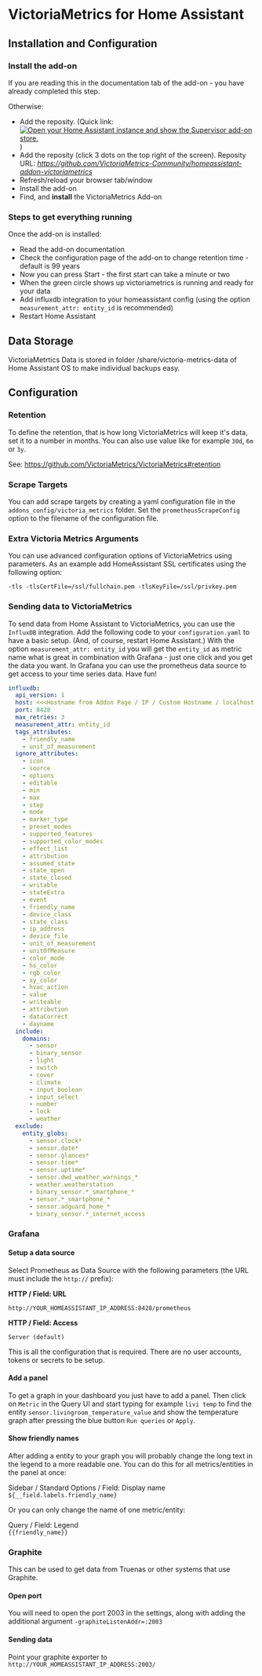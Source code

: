 # VictoriaMetrics for Home Assistant

## Installation and Configuration

### Install the add-on

If you are reading this in the documentation tab of the add-on - you have already completed this step.

Otherwise:
* Add the reposity. (Quick link: [![Open your Home Assistant instance and show the Supervisor add-on store.](https://my.home-assistant.io/badges/supervisor_store.svg)](https://my.home-assistant.io/redirect/supervisor_store/) )
* Add the reposity (click 3 dots on the top right of the screen). Reposity URL: *https://github.com/VictoriaMetrics-Community/homeassistant-addon-victoriametrics*
* Refresh/reload your browser tab/window
* Install the add-on
* Find, and **install** the VictoriaMetrics Add-on

### Steps to get everything running

Once the add-on is installed:

* Read the add-on documentation
* Check the configuration page of the add-on to change retention time - default is 99 years
* Now you can press Start - the first start can take a minute or two
* When the green circle shows up victoriametrics is running and ready for your data
* Add influxdb integration to your homeassistant config (using the option `measurement_attr: entity_id` is recommended)
* Restart Home Assistant


## Data Storage

VictoriaMetrtics Data is stored in folder /share/victoria-metrics-data of Home Assistant OS to make individual backups easy.

## Configuration

### Retention

To define the retention, that is how long VictoriaMetrics will keep it's data, set it to a number in months. You can also use value like for example `30d`, `6m` or `3y`.

See: https://github.com/VictoriaMetrics/VictoriaMetrics#retention

### Scrape Targets

You can add scrape targets by creating a yaml configuration
file in the `addons_config/victoria_metrics` folder.
Set the `prometheusScrapeConfig` option to the filename of the configuration file.

### Extra Victoria Metrics Arguments

You can use advanced configuration options of VictoriaMetrics using parameters.
As an example add HomeAssistant SSL certificates using the following option:

```-tls -tlsCertFile=/ssl/fullchain.pem -tlsKeyFile=/ssl/privkey.pem```

### Sending data to VictoriaMetrics

To send data from Home Assistant to VictoriaMetrics, you can use the `InfluxDB` integration. 
Add the following code to your `configuration.yaml` to have a basic setup. (And, of course, restart Home Assistant.)
With the option `measurement_attr: entity_id` you will get the `entity_id` as metric name what is great in combination with Grafana - just one click and you get the data you want. In Grafana you can use the prometheus data source to get access to your time series data. Have fun!

```yml
influxdb:
  api_version: 1
  host: <<<Hostname from Addon Page / IP / Custom Hostname / localhost (this works when running HAOS on ProxMox) >>>
  port: 8428
  max_retries: 3
  measurement_attr: entity_id
  tags_attributes:
    - friendly_name
    - unit_of_measurement
  ignore_attributes:
    - icon
    - source
    - options
    - editable
    - min
    - max
    - step
    - mode
    - marker_type
    - preset_modes
    - supported_features
    - supported_color_modes
    - effect_list
    - attribution
    - assumed_state
    - state_open
    - state_closed
    - writable
    - stateExtra
    - event
    - friendly_name
    - device_class
    - state_class
    - ip_address
    - device_file
    - unit_of_measurement
    - unitOfMeasure
    - color_mode
    - hs_color
    - rgb_color
    - xy_color
    - hvac_action
    - value
    - writeable
    - attribution
    - dataCorrect
    - dayname
  include:
    domains:
      - sensor
      - binary_sensor
      - light
      - switch
      - cover
      - climate
      - input_boolean
      - input_select
      - number
      - lock
      - weather
  exclude:
    entity_globs:
      - sensor.clock*
      - sensor.date*
      - sensor.glances*
      - sensor.time*
      - sensor.uptime*
      - sensor.dwd_weather_warnings_*
      - weather.weatherstation
      - binary_sensor.*_smartphone_*
      - sensor.*_smartphone_*
      - sensor.adguard_home_*
      - binary_sensor.*_internet_access
```

<!-- not availalbe yet
## Scraping data from HomeAssistant
To scrape data from HomeAssistant, you can use the `Prometheus` exporter. Add the following code to you `configuration.yaml`.

```yml
prometheus:
  namespace: hass
  component_config_glob:
    sensor.supply_temperature*:
      override_metric: temperature_celsius
    sensor.indoor_temperature:
      override_metric: temperature_celsius
  filter:
    include_domains:
      - sensor
      - binary_sensor
      - light
      - switch
      - cover
      - climate
      - input_boolean
      - input_select
      - number
      - lock
      - weather
    exclude_entity_globs:
      - sensor.clock*
      - sensor.date*
      - sensor.glances*
      - sensor.time*
      - sensor.uptime*
      - sensor.dwd_weather_warnings_*
      - weather.weatherstation
      - binary_sensor.*_smartphone_*
      - sensor.*_smartphone_*
      - sensor.adguard_home_*
      - binary_sensor.*_internet_access
```

Finally check the `prometheus.yml` of this addon and adjust IP of your installation. 
Also make sure to create a long-living token as `bearer_token` for authentication.
-->

### Grafana

#### Setup a data source

Select Prometheus as Data Source with the following parameters (the URL must include the `http://` prefix):

**HTTP / Field: URL**

`http://YOUR_HOMEASSISTANT_IP_ADDRESS:8428/prometheus`

**HTTP / Field: Access**

`Server (default)`

This is all the configuration that is required. There are no user accounts, tokens or secrets to be setup.

#### Add a panel

To get a graph in your dashboard you just have to add a panel.
Then click on `Metric` in the Query UI and start typing for example `livi temp` to find the entity `sensor.livingroom_temperature_value` and show the temperature graph after pressing the blue button `Run queries` or `Apply`.

#### Show friendly names

After adding a entity to your graph you will probably change the long text in the legend to a more readable one.
You can do this for all metrics/entities in the panel at once:

Sidebar / Standard Options / Field: Display name  
`${__field.labels.friendly_name}`

Or you can only change the name of one metric/entity:

Query / Field: Legend  
`{{friendly_name}}`

### Graphite

This can be used to get data from Truenas or other systems that use Graphite.

#### Open port

You will need to open the port 2003 in the settings, along with adding the additional argument `-graphiteListenAddr=:2003`

#### Sending data

Point your graphite exporter to `http://YOUR_HOMEASSISTANT_IP_ADDRESS:2003/`
